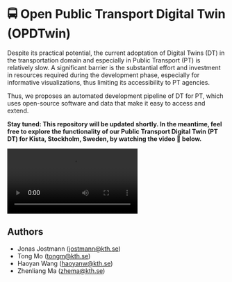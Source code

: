 # 🚍 Open Public Transport Digital Twin (OPDTwin) 

Despite its practical potential, the current adoptation of Digital Twins (DT) in the transportation domain and especially in Public Transport (PT) is relatively slow. A significant barrier is the substantial effort and investment in resources required during the development phase, especially for informative visualizations, thus limiting its accessibility to PT agencies. 

Thus, we proposes an automated development pipeline of DT for PT, which uses open-source software and data that make it easy to access and extend. 

**Stay tuned: This repository will be updated shortly. In the meantime, feel free to explore the functionality of our Public Transport Digital Twin (PT DT) for Kista, Stockholm, Sweden, by watching the video 🎥 below.**

![PT DT Video](media/opdtwin.mp4)

## Authors
- Jonas Jostmann (jostmann@kth.se)
- Tong Mo (tongm@kth.se)
- Haoyan Wang (haoyanw@kth.se)
- Zhenliang Ma (zhema@kth.se)